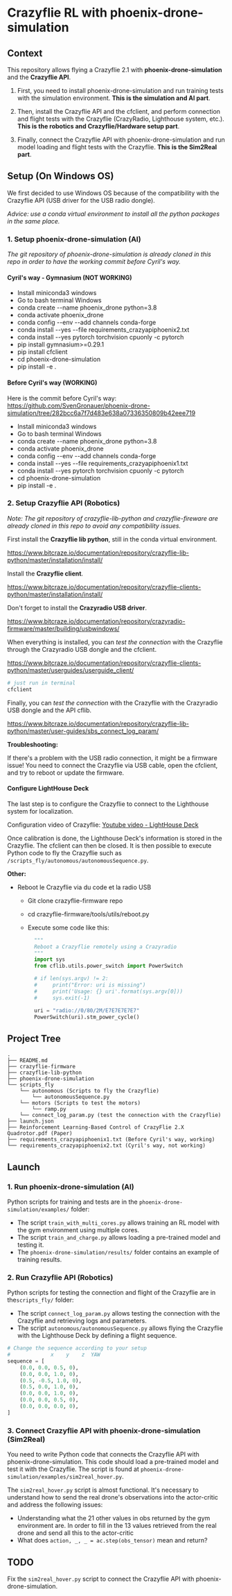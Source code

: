 # Crazyflie RL with phoenix-drone-simulation

## Context

This repository allows flying a Crazyflie 2.1 with **phoenix-drone-simulation** and the **Crazyflie API**.

1. First, you need to install phoenix-drone-simulation and run training tests with the simulation environment. **This is the simulation and AI part**.

2. Then, install the Crazyflie API and the cfclient, and perform connection and flight tests with the Crazyflie (CrazyRadio, Lighthouse system, etc.). **This is the robotics and Crazyflie/Hardware setup part**.

3. Finally, connect the Crazyflie API with phoenix-drone-simulation and run model loading and flight tests with the Crazyflie. **This is the Sim2Real part**.

## Setup (On Windows OS)

We first decided to use Windows OS because of the compatibility with the Crazyflie API (USB driver for the USB radio dongle).

*Advice: use a conda virtual environment to install all the python packages in the same place.*

### 1. Setup phoenix-drone-simulation (AI)

*The git repository of phoenix-drone-simulation is already cloned in this repo in order to have the working commit before Cyril's way.*

#### Cyril's way - Gymnasium (NOT WORKING)

- Install miniconda3 windows
- Go to bash terminal Windows
- conda create --name phoenix_drone python=3.8
- conda activate phoenix_drone
- conda config --env --add channels conda-forge
- conda install --yes --file requirements_crazyapiphoenix2.txt
- conda install --yes pytorch torchvision cpuonly -c pytorch
- pip install gymnasium>=0.29.1
- pip install cfclient
- cd phoenix-drone-simulation
- pip install -e .

#### Before Cyril's way (WORKING)

Here is the commit before Cyril's way: https://github.com/SvenGronauer/phoenix-drone-simulation/tree/282bcc6a7f7d483e638a07336350809b42eee719

- Install miniconda3 windows
- Go to bash terminal Windows
- conda create --name phoenix_drone python=3.8
- conda activate phoenix_drone
- conda config --env --add channels conda-forge
- conda install --yes --file requirements_crazyapiphoenix1.txt
- conda install --yes pytorch torchvision cpuonly -c pytorch
- cd phoenix-drone-simulation
- pip install -e .

### 2. Setup Crazyflie API (Robotics)

*Note: The git repository of crazyflie-lib-python and crazyflie-fireware are already cloned in this repo to avoid any compatibility issues.*

First install the **Crazyflie lib python**, still in the conda virtual environment.

https://www.bitcraze.io/documentation/repository/crazyflie-lib-python/master/installation/install/

Install the **Crazyflie client**.

https://www.bitcraze.io/documentation/repository/crazyflie-clients-python/master/installation/install/

Don't forget to install the **Crazyradio USB driver**.

https://www.bitcraze.io/documentation/repository/crazyradio-firmware/master/building/usbwindows/

When everything is installed, you can *test the connection* with the Crazyflie through the Crazyradio USB dongle and the cfclient.

https://www.bitcraze.io/documentation/repository/crazyflie-clients-python/master/userguides/userguide_client/

```bash
# just run in terminal
cfclient
```

Finally, you can *test the connection* with the Crazyflie with the Crazyradio USB dongle and the API cflib.

https://www.bitcraze.io/documentation/repository/crazyflie-lib-python/master/user-guides/sbs_connect_log_param/

**Troubleshooting:**

If there's a problem with the USB radio connection, it might be a firmware issue! You need to connect the Crazyflie via USB cable, open the cfclient, and try to reboot or update the firmware.

#### Configure LightHouse Deck

The last step is to configure the Crazyflie to connect to the Lighthouse system for localization.

Configuration video of Crazyflie: [Youtube video - LightHouse Deck](https://www.youtube.com/watch?v=DCEHht72B08)

Once calibration is done, the Lighthouse Deck's information is stored in the Crazyflie. The cfclient can then be closed. It is then possible to execute Python code to fly the Crazyflie such as `/scripts_fly/autonomous/autonomousSequence.py`.

**Other:**

- Reboot le Crazyflie via du code et la radio USB
  - Git clone crazyflie-firmware repo
  - cd crazyflie-firmware/tools/utils/reboot.py
  - Execute some code like this:

    ```python
      """
      Reboot a Crazyflie remotely using a Crazyradio
      """
      import sys
      from cflib.utils.power_switch import PowerSwitch

      # if len(sys.argv) != 2:
      #     print("Error: uri is missing")
      #     print('Usage: {} uri'.format(sys.argv[0]))
      #     sys.exit(-1)

      uri = "radio://0/80/2M/E7E7E7E7E7"
      PowerSwitch(uri).stm_power_cycle()
    ```

## Project Tree

```text
.
├── README.md
├── crazyflie-firmware
├── crazyflie-lib-python
├── phoenix-drone-simulation
└── scripts_fly
    └── autonomous (Scripts to fly the Crazyflie)
        └── autonomousSequence.py
    └── motors (Scripts to test the motors)
        └── ramp.py
    └── connect_log_param.py (test the connection with the Crazyflie)
├── launch.json
├── Reinforcement Learning-Based Control of CrazyFlie 2.X Quadrotor.pdf (Paper)
├── requirements_crazyapiphoenix1.txt (Before Cyril's way, working)
└── requirements_crazyapiphoenix2.txt (Cyril's way, not working)
```

## Launch

### 1. Run phoenix-drone-simulation (AI)

Python scripts for training and tests are in the `phoenix-drone-simulation/examples/` folder:

- The script `train_with_multi_cores.py` allows training an RL model with the gym environment using multiple cores.
- The script `train_and_charge.py` allows loading a pre-trained model and testing it.
- The `phoenix-drone-simulation/results/` folder contains an example of training results.

### 2. Run Crazyflie API (Robotics)

Python scripts for testing the connection and flight of the Crazyflie are in the`scripts_fly/` folder:

- The script `connect_log_param.py` allows testing the connection with the Crazyflie and retrieving logs and parameters.
- The script `autonomous/autonomousSequence.py` allows flying the Crazyflie with the Lighthouse Deck by defining a flight sequence.

```python
# Change the sequence according to your setup
#             x    y    z  YAW
sequence = [
    (0.0, 0.0, 0.5, 0),
    (0.0, 0.0, 1.0, 0),
    (0.5, -0.5, 1.0, 0),
    (0.5, 0.0, 1.0, 0),
    (0.0, 0.0, 1.0, 0),
    (0.0, 0.0, 0.5, 0),
    (0.0, 0.0, 0.0, 0),
]
```

### 3. Connect Crazyflie API with phoenix-drone-simulation (Sim2Real)

You need to write Python code that connects the Crazyflie API with phoenix-drone-simulation. This code should load a pre-trained model and test it with the Crazyflie. The script is found at `phoenix-drone-simulation/examples/sim2real_hover.py`.

The `sim2real_hover.py` script is almost functional. It's necessary to understand how to send the real drone's observations into the actor-critic and address the following issues:

- Understanding what the 21 other values in obs returned by the gym environment are. In order to fill in the 13 values retrieved from the real drone and send all this to the actor-critic
- What does `action, _, _ = ac.step(obs_tensor)` mean and return?

## TODO

Fix the `sim2real_hover.py` script to connect the Crazyflie API with phoenix-drone-simulation.
